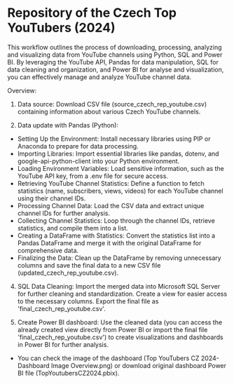 # Repository of the Czech Top YouTubers (2024)
This workflow outlines the process of downloading, processing, analyzing and visualizing data from YouTube channels using Python, SQL and Power BI. 
By leveraging the YouTube API, Pandas for data manipulation, SQL for data cleaning and organization, and Power BI for analyse and visualization, you can effectively manage and analyze YouTube channel data.

Overview:

1. Data source:
  Download CSV file (source_czech_rep_youtube.csv) containing information about various Czech YouTube channels.

2. Data update with Pandas (Python):
  - Setting Up the Environment:
    Install necessary libraries using PIP or Anaconda to prepare for data processing.
  - Importing Libraries:
    Import essential libraries like pandas, dotenv, and google-api-python-client into your Python environment.
  - Loading Environment Variables:
    Load sensitive information, such as the YouTube API key, from a .env file for secure access.
  - Retrieving YouTube Channel Statistics:
    Define a function to fetch statistics (name, subscribers, views, videos) for each YouTube channel using their channel IDs.
  - Processing Channel Data:
    Load the CSV data and extract unique channel IDs for further analysis. 
  - Collecting Channel Statistics:
    Loop through the channel IDs, retrieve statistics, and compile them into a list.
  - Creating a DataFrame with Statistics:
    Convert the statistics list into a Pandas DataFrame and merge it with the original DataFrame for comprehensive data.
  - Finalizing the Data:
    Clean up the DataFrame by removing unnecessary columns and save the final data to a new CSV file (updated_czech_rep_youtube.csv).

4. SQL Data Cleaning:
  Import the merged data into Microsoft SQL Server for further cleaning and standardization. Create a view for easier access to the necessary columns. Export the final file as 'final_czech_rep_youtube.csv'.

5. Create Power BI dashboard:
  Use the cleaned data (you can access the already created view directly from Power BI or import the final file 'final_czech_rep_youtube.csv') to create visualizations and dashboards in Power BI for further analysis.
  - You can check the image of the dashboard (Top YouTubers CZ 2024-Dashboard Image Overview.png) or download original dashboard Power BI file (TopYoutubersCZ2024.pbix).
